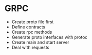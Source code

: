 # GRPC


- Create proto file first
- Define contracts
- Create rpc methods
- Generate proto interfaces with protoc 
- Create main and start server 
- Deal with requests 
